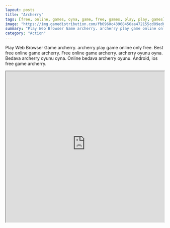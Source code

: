 ```yaml
---
layout: posts
title: "Archerry"
tags: [free, online, games, oyna, game, free, games, play, play, games]
image: "https://img.gamedistribution.com/fb6960c43968456aa472155cd09ed0b9.jpg"
summary: "Play Web Browser Game archerry. archerry play game online only free. Best free online game archerry. Free online game archerry. archerry oyunu oyna. Bedava archerry oyunu oyna. Online bedava archerry oyunu. Android, ios free game archerry."
category: "Action"
---
```


Play Web Browser Game archerry. archerry play game online only free. Best free online game archerry. Free online game archerry. archerry oyunu oyna. Bedava archerry oyunu oyna. Online bedava archerry oyunu. Android, ios free game archerry.

<iframe width="100%" height="480px;" src="https://html5.gamedistribution.com/fb6960c43968456aa472155cd09ed0b9/"></iframe>